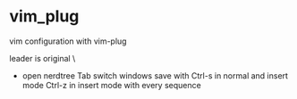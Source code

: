# vim_plug
vim configuration with vim-plug

leader is original \
- open nerdtree
Tab switch windows
save with Ctrl-s in normal and insert mode
Ctrl-z in insert mode with every sequence

